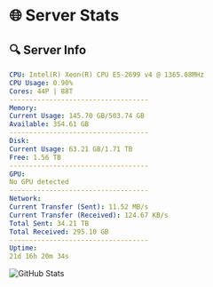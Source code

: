 # 🌐 Server Stats
## 🔍 Server Info
```yaml
CPU: Intel(R) Xeon(R) CPU E5-2699 v4 @ 1365.08MHz
CPU Usage: 0.90%
Cores: 44P | 88T
-----------------------------------
Memory:
Current Usage: 145.70 GB/503.74 GB
Available: 354.61 GB
-----------------------------------
Disk:
Current Usage: 63.21 GB/1.71 TB
Free: 1.56 TB
-----------------------------------
GPU:
No GPU detected
-----------------------------------
Network:
Current Transfer (Sent): 11.52 MB/s
Current Transfer (Received): 124.67 KB/s
Total Sent: 34.21 TB
Total Received: 295.10 GB
-----------------------------------
Uptime:
21d 16h 20m 34s
```
![GitHub Stats](https://img.shields.io/badge/Updated-2025-03-29_13:43:23-blue)